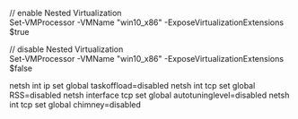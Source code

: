 // enable Nested Virtualization  
Set-VMProcessor -VMName "win10_x86" -ExposeVirtualizationExtensions $true

// disable Nested Virtualization  
Set-VMProcessor -VMName "win10_x86" -ExposeVirtualizationExtensions $false



netsh int ip set global taskoffload=disabled
netsh int tcp set global RSS=disabled
netsh interface tcp set global autotuninglevel=disabled
netsh int tcp set global chimney=disabled